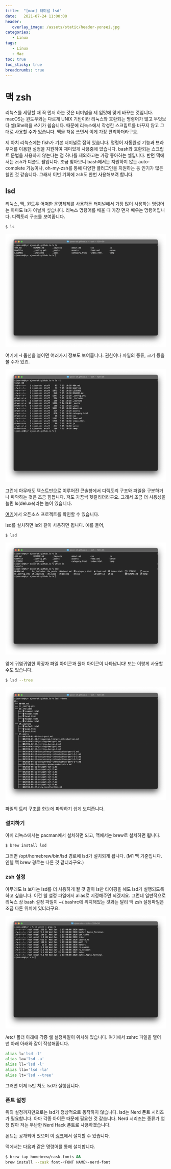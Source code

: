 ```yaml
---
title:  "[mac] 터미널 lsd"
date:   2021-07-24 11:00:00
header:
   overlay_image: /assets/static/header-yonsei.jpg
categories: 
   - Linux
tags:
   - Linux
   - Mac
toc: true
toc_sticky: true
breadcrumbs: true
---
```


# 맥 zsh

리눅스를 세팅할 때 꼭 먼저 하는 것은 터미널을 제 입맛에 맞게 바꾸는 것입니다. macOS는 윈도우와는 다르게 UNIX 기반이라 리눅스와 호환되는 명령어가 많고 무엇보다 쉘(Shell)을 쓰기가 쉽습니다. 때문에 리눅스에서 작성한 스크립트를 바꾸지 않고 그대로 사용할 수가 있습니다. 맥을 처음 쓰면서 이게 가장 편리하더라구요. 

<!--more-->

제 아치 리눅스에는 fish가 기본 터미널로 잡혀 있습니다. 명령어 자동완성 기능과 브라우저를 이용한 설정을 지원하여 재미있게 사용중에 있습니다. bash와 호환되는 스크립트 문법을 사용하지 않는다는 점 하나를 제외하고는 가장 좋아하는 쉘입니다. 반면 맥에서는 zsh가 디폴트 쉘입니다. 조금 찾아보니 bash에서는 지원하지 않는 auto-complete 기능이나, oh-my-zsh를 통해 다양한 플러그인을 지원하는 등 인기가 많은 쉘인 것 같습니다. 그래서 이번 기회에 zsh도 한번 사용해보려 합니다.

## lsd

리눅스, 맥, 윈도우 어떠한 운영체제를 사용하든 터미널에서 가장 많이 사용하는 명렁어는 아마도 ls가 아닐까 싶습니다. 리눅스 명령어를 배울 때 가장 먼저 배우는 명령어입니다. 디렉토리 구조를 보여줍니다.

```sh
$ ls
```

![scs1](/assets/posts/2021-07-24-mac-terminal/screenshot-1.png)

여기에 -l 옵션을 붙이면 여러가지 정보도 보여줍니다. 권한이나 파일의 종류, 크기 등을 볼 수가 있죠. 

![scs1](/assets/posts/2021-07-24-mac-terminal/screenshot-4.png)

그런데 아무래도 텍스트만으로 이루어진 콘솔창에서 디렉토리 구조와 파일을 구분하거나 파악하는 것은 조금 힘듭니다. 저도 가끔씩 헷갈리더라구요. 그래서 조금 더 사용성을 늘린 ls(deluxe)라는 놈이 있습니다.

[여기](https://github.com/Peltoche/lsd)에서 오픈소스 프로젝트를 확인할 수 있습니다.

lsd를 설치하면 ls와 같이 사용하면 됩니다. 예를 들어, 

```sh
$ lsd
```

![scs1](/assets/posts/2021-07-24-mac-terminal/screenshot-2.png)

앞에 귀염귀염한 확장자 파일 아이콘과 폴더 아이콘이 나타납니다! 또는 이렇게 사용할 수도 있습니다.

```sh
$ lsd --tree
```

![scs1](/assets/posts/2021-07-24-mac-terminal/screenshot-3.png)

파일의 트리 구조를 한눈에 파악하기 쉽게 보여줍니다. 

### 설치하기

아치 리눅스에서는 pacman에서 설치하면 되고, 맥에서는 brew로 설치하면 됩니다.

```sh
$ brew install lsd
```

그러면 /opt/homebrew/bin/lsd 경로에 lsd가 설치되게 됩니다. (M1 맥 기준입니다. 인텔 맥 brew 경로는 다른 것 같더라구요.)

### zsh 설정

아무래도 ls 보다는 lsd를 더 사용하게 될 것 같아 ls만 타이핑을 해도 lsd가 실행되도록 하고 싶습니다. 이건 쉘 설정 파일에서 alias로 지정해주면 되겠지요. 그런데 일반적으로 리눅스 상 bash 설정 파일이 ~/.bashrc에 위치해있는 것과는 달리 맥 zsh 설정파일은 조금 다른 위치에 있더라구요. 

![scs1](/assets/posts/2021-07-24-mac-terminal/screenshot-5.png)

/etc/ 폴더 아래에 각종 쉘 설정파일이 위치해 있습니다. 여기에서 zshrc 파일을 열어 맨 아래 아래와 같이 작성해줍니다.

```sh
alias l='lsd -l'
alias la='lsd -a'
alias ll='lsd -l'
alias lla='lsd -la'
alias lt='lsd --tree'
```

그러면 이제 ls만 쳐도 lsd가 실행됩니다.

### 폰트 설정

위의 설정까지만으로는 lsd가 정상적으로 동작하지 않습니다. lsd는 Nerd 폰트 시리즈가 필요합니다. 아마 각종 아이콘 때문에 필요한 것 같습니다. Nerd 시리즈는 종류가 엄청 많아 저는 무난한 Nerd Hack 폰트로 사용하겠습니다.

폰트는 공개되어 있으며 이 [링크](https://www.nerdfonts.com/font-downloads)에서 설치할 수 있습니다.

맥에서는 다음과 같은 명령어를 통해 설치합니다.

```sh
$ brew tap homebrew/cask-fonts &&
brew install --cask font-<FONT NAME>-nerd-font
```